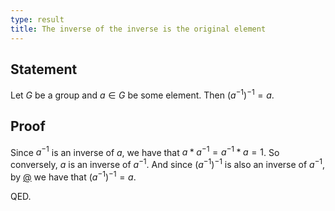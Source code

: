 ```yaml
---
type: result
title: The inverse of the inverse is the original element
---
```


## Statement

Let $G$ be a group and $a \in G$ be some element. Then $(a^{-1})^{-1} = a$.

## Proof

Since $a^{-1}$ is an inverse of $a$, we have that $a * a^{-1} = a^{-1} * a = 1$. So conversely, $a$ is an inverse of $a^{-1}$. And since $(a^{-1})^{-1}$ is also an inverse of $a^{-1}$, by [@](@inverse-is-unique) we have that $(a^{-1})^{-1} = a$.

QED.
